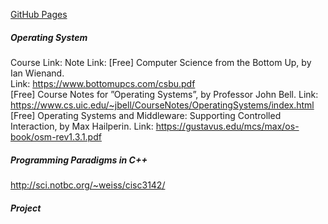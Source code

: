 [GitHub Pages](https://pages.github.com/)
##### Operating System
Course Link:
Note Link:
[Free] Computer Science from the Bottom Up, by Ian Wienand.  
Link:  https://www.bottomupcs.com/csbu.pdf  
[Free] Course Notes for ”Operating Systems”, by Professor John Bell. 
Link: https://www.cs.uic.edu/~jbell/CourseNotes/OperatingSystems/index.html  
[Free]  Operating Systems and Middleware: Supporting Controlled   
Interaction, by Max Hailperin. Link: https://gustavus.edu/mcs/max/os-book/osm-rev1.3.1.pdf  
##### Programming Paradigms in C++
http://sci.notbc.org/~weiss/cisc3142/

##### Project
